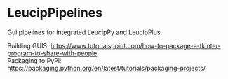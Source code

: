 # LeucipPipelines
Gui pipelines for integrated LeucipPy and LeucipPlus

Building GUIS: https://www.tutorialspoint.com/how-to-package-a-tkinter-program-to-share-with-people
<br>Packaging to PyPi: https://packaging.python.org/en/latest/tutorials/packaging-projects/